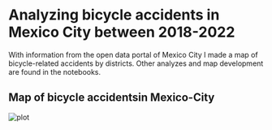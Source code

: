 # Analyzing bicycle accidents in Mexico City between 2018-2022
 With information from the open data portal of Mexico City I made a map of bicycle-related accidents by districts. Other analyzes and map development are found in the notebooks.

## Map of bicycle accidentsin Mexico-City 


![plot](https://github.com/Santiago-Rosas/Map-of-bicycle-accidents-in-Mexico-City/blob/main/map.png)
